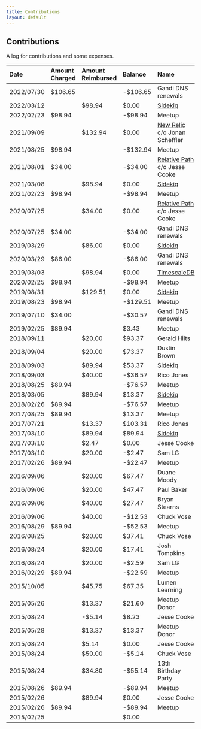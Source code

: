 ```yaml
---
title: Contributions
layout: default
---
```


## Contributions

A log for contributions and some expenses.

| Date       | Amount Charged | Amount Reimbursed | Balance  | Name                                                      |
| :--------- | :------------- | :---------------- | :------- | :-------------------------------------------------------- |
| 2022/07/30 | $106.65        |                   | -$106.65 | Gandi DNS renewals                                        |
| 2022/03/12 |                | $98.94            | $0.00    | [Sidekiq](https://sidekiq.org/)                           |
| 2022/02/23 | $98.94         |                   | -$98.94  | Meetup                                                    |
| 2021/09/09 |                | $132.94           | $0.00    | [New Relic](https://newrelic.com/) c/o Jonan Scheffler    |
| 2021/08/25 | $98.94         |                   | -$132.94 | Meetup                                                    |
| 2021/08/01 | $34.00         |                   | -$34.00  | [Relative Path](https://relativepath.io/) c/o Jesse Cooke |
| 2021/03/08 |                | $98.94            | $0.00    | [Sidekiq](https://sidekiq.org/)                           |
| 2021/02/23 | $98.94         |                   | -$98.94  | Meetup                                                    |
| 2020/07/25 |                | $34.00            | $0.00    | [Relative Path](https://relativepath.io/) c/o Jesse Cooke |
| 2020/07/25 | $34.00         |                   | -$34.00  | Gandi DNS renewals                                        |
| 2019/03/29 |                | $86.00            | $0.00    | [Sidekiq](https://sidekiq.org/)                           |
| 2020/03/29 | $86.00         |                   | -$86.00  | Gandi DNS renewals                                        |
| 2019/03/03 |                | $98.94            | $0.00    | [TimescaleDB](https://www.timescale.com)                  |
| 2020/02/25 | $98.94         |                   | -$98.94  | Meetup                                                    |
| 2019/08/31 |                | $129.51           | $0.00    | [Sidekiq](https://sidekiq.org/)                           |
| 2019/08/23 | $98.94         |                   | -$129.51 | Meetup                                                    |
| 2019/07/10 | $34.00         |                   | -$30.57  | Gandi DNS renewals                                        |
| 2019/02/25 | $89.94         |                   | $3.43    | Meetup                                                    |
| 2018/09/11 |                | $20.00            | $93.37   | Gerald Hilts                                              |
| 2018/09/04 |                | $20.00            | $73.37   | Dustin Brown                                              |
| 2018/09/03 |                | $89.94            | $53.37   | [Sidekiq](https://sidekiq.org/)                           |
| 2018/09/03 |                | $40.00            | -$36.57  | Rico Jones                                                |
| 2018/08/25 | $89.94         |                   | -$76.57  | Meetup                                                    |
| 2018/03/05 |                | $89.94            | $13.37   | [Sidekiq](https://sidekiq.org/)                           |
| 2018/02/26 | $89.94         |                   | -$76.57  | Meetup                                                    |
| 2017/08/25 | $89.94         |                   | $13.37   | Meetup                                                    |
| 2017/07/21 |                | $13.37            | $103.31  | Rico Jones                                                |
| 2017/03/10 |                | $89.94            | $89.94   | [Sidekiq](https://sidekiq.org/)                           |
| 2017/03/10 |                | $2.47             | $0.00    | Jesse Cooke                                               |
| 2017/03/10 |                | $20.00            | -$2.47   | Sam LG                                                    |
| 2017/02/26 | $89.94         |                   | -$22.47  | Meetup                                                    |
| 2016/09/06 |                | $20.00            | $67.47   | Duane Moody                                               |
| 2016/09/06 |                | $20.00            | $47.47   | Paul Baker                                                |
| 2016/09/06 |                | $40.00            | $27.47   | Bryan Stearns                                             |
| 2016/09/06 |                | $40.00            | -$12.53  | Chuck Vose                                                |
| 2016/08/29 | $89.94         |                   | -$52.53  | Meetup                                                    |
| 2016/08/25 |                | $20.00            | $37.41   | Chuck Vose                                                |
| 2016/08/24 |                | $20.00            | $17.41   | Josh Tompkins                                             |
| 2016/08/24 |                | $20.00            | -$2.59   | Sam LG                                                    |
| 2016/02/29 | $89.94         |                   | -$22.59  | Meetup                                                    |
| 2015/10/05 |                | $45.75            | $67.35   | Lumen Learning                                            |
| 2015/05/26 |                | $13.37            | $21.60   | Meetup Donor                                              |
| 2015/08/24 |                | -$5.14            | $8.23    | Jesse Cooke                                               |
| 2015/05/28 |                | $13.37            | $13.37   | Meetup Donor                                              |
| 2015/08/24 |                | $5.14             | $0.00    | Jesse Cooke                                               |
| 2015/08/24 |                | $50.00            | -$5.14   | Chuck Vose                                                |
| 2015/08/24 |                | $34.80            | -$55.14  | 13th Birthday Party                                       |
| 2015/08/26 | $89.94         |                   | -$89.94  | Meetup                                                    |
| 2015/02/26 |                | $89.94            | $0.00    | Jesse Cooke                                               |
| 2015/02/26 | $89.94         |                   | -$89.94  | Meetup                                                    |
| 2015/02/25 |                |                   | $0.00    |                                                           |
